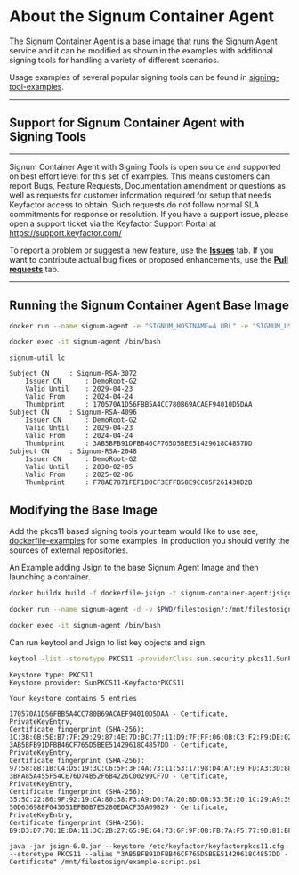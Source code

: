 # About the Signum Container Agent
The Signum Container Agent is a base image that runs the Signum Agent service and it can be modified as shown in the examples with additional signing tools for handling a variety of different scenarios.

Usage examples of several popular signing tools can be found in [signing-tool-examples](/signing-tool-examples/).

---

## Support for Signum Container Agent with Signing Tools
---
Signum Container Agent with Signing Tools is open source and supported on best effort level for this set of examples.  This means customers can report Bugs, Feature Requests, Documentation amendment or questions as well as requests for customer information required for setup that needs Keyfactor access to obtain. Such requests do not follow normal SLA commitments for response or resolution. If you have a support issue, please open a support ticket via the Keyfactor Support Portal at https://support.keyfactor.com/

To report a problem or suggest a new feature, use the **[Issues](../../issues)** tab. If you want to contribute actual bug fixes or proposed enhancements, use the **[Pull requests](../../pulls)** tab.

---

## Running the Signum Container Agent Base Image
```sh
docker run --name signum-agent -e "SIGNUM_HOSTNAME=A URL" -e "SIGNUM_USERNAME=myuser@somedomain" -e "SIGNUM_PASSWORD=$mycreds" -e "SIGNUM_LOGLEVEL=HIGH" -e "SIGNUM_LOGTYPE=FILE" repo.keyfactor.com/images/signum-agent:4.60.2
```
```sh
docker exec -it signum-agent /bin/bash
```
```
signum-util lc
```
```
Subject CN     : Signum-RSA-3072
    Issuer CN      : DemoRoot-G2
    Valid Until    : 2029-04-23
    Valid From     : 2024-04-24
    Thumbprint     : 170570A1D56FBB5A4CC780B69ACAEF94010D5DAA
Subject CN     : Signum-RSA-4096
    Issuer CN      : DemoRoot-G2
    Valid Until    : 2029-04-23
    Valid From     : 2024-04-24
    Thumbprint     : 3AB5BFB91DFBB46CF765D5BEE51429618C4857DD
Subject CN     : Signum-RSA-2048
    Issuer CN      : DemoRoot-G2
    Valid Until    : 2030-02-05
    Valid From     : 2025-02-06
    Thumbprint     : F78AE7871FEF1D0CF3EFFB58E9CC85F261438D2B
```


## Modifying the Base Image
Add the pkcs11 based signing tools your team would like to use
see, [dockerfile-examples](/dockerfile-examples/) for some examples. In production you should verify the sources of external repositories. 

An Example adding Jsign to the base Signum Agent Image and then launching a container. 
```bash
docker buildx build -f dockerfile-jsign -t signum-container-agent:jsign .
```

```bash
docker run --name signum-agent -d -v $PWD/filestosign/:/mnt/filestosign -e "SIGNUM_HOSTNAME=A URL" -e "SIGNUM_CLIENTID=TheClientID" -e "SIGNUM_USERNAME=myuser@somedomain" -e "SIGNUM_PASSWORD=$mycreds" -e "SIGNUM_LOGLEVEL=HIGH" -e "SIGNUM_LOGTYPE=FILE" signum-container-agent:jsign
```

```bash
docker exec -it signum-agent /bin/bash
```

Can run keytool and Jsign to list key objects and sign.
```sh
keytool -list -storetype PKCS11 -providerClass sun.security.pkcs11.SunPKCS11 -providerArg keyfactorpkcs11.cfg -storepass NONE
```
```
Keystore type: PKCS11
Keystore provider: SunPKCS11-KeyfactorPKCS11

Your keystore contains 5 entries

170570A1D56FBB5A4CC780B69ACAEF94010D5DAA - Certificate, PrivateKeyEntry,
Certificate fingerprint (SHA-256): 1C:3B:0B:5E:B7:7F:29:29:87:4E:7D:BC:77:11:D9:7F:FF:06:0B:C3:F2:F9:DE:02:8E:72:C6:87:4E:CE:B2:94
3AB5BFB91DFBB46CF765D5BEE51429618C4857DD - Certificate, PrivateKeyEntry,
Certificate fingerprint (SHA-256): 97:58:8B:1B:C4:D5:19:3C:C6:5F:3F:4A:73:11:53:17:98:D4:A7:E9:FD:A3:3D:88:B0:9F:09:EB:77:D9:23:F0
3BFA85A455F54CE76D74B52F6B4226C00299CF7D - Certificate, PrivateKeyEntry,
Certificate fingerprint (SHA-256): 35:5C:22:86:9F:92:19:CA:80:38:F3:A9:D0:7A:20:BD:0B:53:5E:20:1C:29:A9:39:40:71:F0:68:12:88:E3:26
50D63698EF043051EFB0B7E5280EDACF35A09B29 - Certificate, PrivateKeyEntry,
Certificate fingerprint (SHA-256): B9:D3:D7:70:1E:DA:11:3C:2B:27:65:9E:64:73:6F:9F:0B:FB:7A:F5:77:9D:81:BF:95:A5:71:D2:96:0B:D0:1A
```

```
java -jar jsign-6.0.jar --keystore /etc/keyfactor/keyfactorpkcs11.cfg --storetype PKCS11 --alias "3AB5BFB91DFBB46CF765D5BEE51429618C4857DD - Certificate" /mnt/filestosign/example-script.ps1
```

